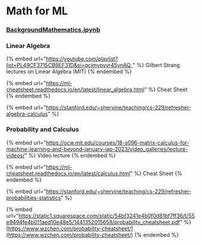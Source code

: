 # Math for ML

### [BackgroundMathematics.ipynb](https://github.com/udlbook/udlbook/blob/main/Notebooks/Chap01/1_1_BackgroundMathematics.ipynb)

### Linear Algebra&#x20;

{% embed url="https://youtube.com/playlist?list=PL49CF3715CB9EF31D&si=qcjmypvyr45ynAQ_" %}
Gilbert Strang lectures on Linear Algebra (MIT)
{% endembed %}

{% embed url="https://ml-cheatsheet.readthedocs.io/en/latest/linear_algebra.html" %}
Cheat Sheet
{% endembed %}

{% embed url="https://stanford.edu/~shervine/teaching/cs-229/refresher-algebra-calculus" %}

### Probability and Calculus

{% embed url="https://ocw.mit.edu/courses/18-s096-matrix-calculus-for-machine-learning-and-beyond-january-iap-2023/video_galleries/lecture-videos/" %}
Video lecture
{% endembed %}

{% embed url="https://ml-cheatsheet.readthedocs.io/en/latest/calculus.html" %}
Cheat Sheet
{% endembed %}

{% embed url="https://stanford.edu/~shervine/teaching/cs-229/refresher-probabilities-statistics" %}



{% embed url="https://static1.squarespace.com/static/54bf3241e4b0f0d81bf7ff36/t/55e9494fe4b011aed10e48e5/1441352015658/probability_cheatsheet.pdf" %}
[https://www.wzchen.com/probability-cheatsheet/](https://www.wzchen.com/probability-cheatsheet/)
{% endembed %}
